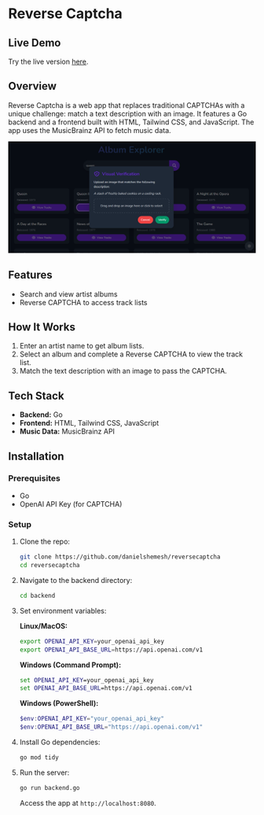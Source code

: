 # Reverse Captcha

## Live Demo

Try the live version [here](https://reversecaptcha.onrender.com/).

## Overview

Reverse Captcha is a web app that replaces traditional CAPTCHAs with a unique challenge: match a text description with an image. It features a Go backend and a frontend built with HTML, Tailwind CSS, and JavaScript. The app uses the MusicBrainz API to fetch music data.

![Demo](assets/demo.png)

## Features

- Search and view artist albums
- Reverse CAPTCHA to access track lists

## How It Works

1. Enter an artist name to get album lists.
2. Select an album and complete a Reverse CAPTCHA to view the track list.
3. Match the text description with an image to pass the CAPTCHA.

## Tech Stack

- **Backend:** Go
- **Frontend:** HTML, Tailwind CSS, JavaScript
- **Music Data:** MusicBrainz API

## Installation

### Prerequisites

- Go
- OpenAI API Key (for CAPTCHA)

### Setup

1. Clone the repo:
    ```bash
    git clone https://github.com/danielshemesh/reversecaptcha
    cd reversecaptcha
    ```

2. Navigate to the backend directory:
    ```bash
    cd backend
    ```

3. Set environment variables:

   **Linux/MacOS:**
    ```bash
    export OPENAI_API_KEY=your_openai_api_key
    export OPENAI_API_BASE_URL=https://api.openai.com/v1
    ```

   **Windows (Command Prompt):**
    ```cmd
    set OPENAI_API_KEY=your_openai_api_key
    set OPENAI_API_BASE_URL=https://api.openai.com/v1
    ```

   **Windows (PowerShell):**
    ```powershell
    $env:OPENAI_API_KEY="your_openai_api_key"
    $env:OPENAI_API_BASE_URL="https://api.openai.com/v1"
    ```

4. Install Go dependencies:
    ```bash
    go mod tidy
    ```

5. Run the server:
    ```bash
    go run backend.go
    ```

   Access the app at `http://localhost:8080`.
